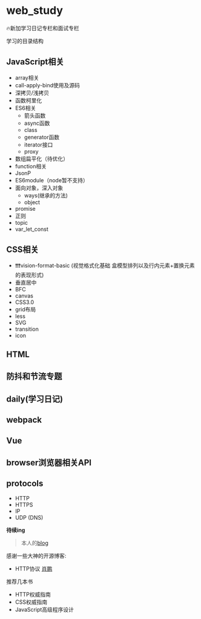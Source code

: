 # web_study



:fire:新加学习日记专栏和面试专栏

学习的目录结构

## JavaScript相关

* array相关
* call-apply-bind使用及源码
* 深拷贝/浅拷贝
* 函数柯里化
* ES6相关
  * 箭头函数
  * async函数
  * class
  * generator函数
  * iterator接口
  * proxy
* 数组扁平化（待优化）
* function相关
* JsonP
* ES6module（node暂不支持）
* 面向对象，深入对象
  * ways(继承的方法)
  * object
* promise
* 正则
* topic
* var_let_const

  
## CSS相关

* ❗️❗️❗️vision-format-basic (视觉格式化基础 盒模型排列以及行内元素+置换元素的表现形式)
* 垂直居中
* BFC
* canvas
* CSS3.0
* grid布局
* less
* SVG
* transition
* icon

## HTML

## 防抖和节流专题

## daily(学习日记)

## webpack

## Vue

## browser浏览器相关API

## protocols

* HTTP
* HTTPS
* IP
* UDP (DNS)

**待续ing**

> 本人的[blog](https://workingithub.github.io/xiaofanslog/#/)

感谢一些大神的开源博客: 
* HTTP协议 [肖鹏](https://www.kancloud.cn/spirit-ling/http-study/) 

推荐几本书
* HTTP权威指南
* CSS权威指南
* JavaScript高级程序设计


